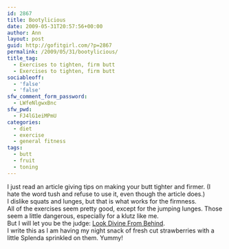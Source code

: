 ```yaml
---
id: 2867
title: Bootylicious
date: 2009-05-31T20:57:56+00:00
author: Ann
layout: post
guid: http://gofitgirl.com/?p=2867
permalink: /2009/05/31/bootylicious/
title_tag:
  - Exercises to tighten, firm butt
  - Exercises to tighten, firm butt
sociableoff:
  - 'false'
  - 'false'
sfw_comment_form_password:
  - LWfeNlgwxBnc
sfw_pwd:
  - FJ4lG1eiMPmU
categories:
  - diet
  - exercise
  - general fitness
tags:
  - butt
  - fruit
  - toning
---
```

I just read an article giving tips on making your butt tighter and firmer. (I hate the word tush and refuse to use it, even though the article does.)  
I dislike squats and lunges, but that is what works for the firmness.  
All of the exercises seem pretty good, except for the jumping lunges. Those seem a little dangerous, especially for a klutz like me.  
But I will let you be the judge: [Look Divine From Behind](http://health.yahoo.com/experts/healthieryou/10918/look-divine-from-behind/).  
I write this as I am having my night snack of fresh cut strawberries with a little Splenda sprinkled on them. Yummy!